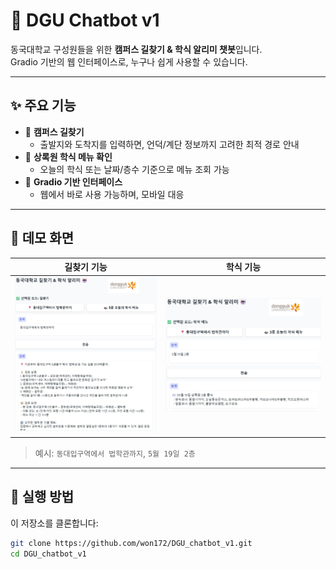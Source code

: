 # 🐘 DGU Chatbot v1

동국대학교 구성원들을 위한 **캠퍼스 길찾기 & 학식 알리미 챗봇**입니다.  
Gradio 기반의 웹 인터페이스로, 누구나 쉽게 사용할 수 있습니다.

---

## ✨ 주요 기능

- 🧭 **캠퍼스 길찾기**
  - 출발지와 도착지를 입력하면, 언덕/계단 정보까지 고려한 최적 경로 안내
- 🍱 **상록원 학식 메뉴 확인**
  - 오늘의 학식 또는 날짜/층수 기준으로 메뉴 조회 가능
- 🤖 **Gradio 기반 인터페이스**
  - 웹에서 바로 사용 가능하며, 모바일 대응

---

## 📸 데모 화면

| 길찾기 기능 | 학식 기능 |
|------------|-----------|
| ![pathfinder](images/path_demo.png) | ![meal](images/meal_demo.png) |

> 예시: `동대입구역에서 법학관까지`, `5월 19일 2층`

---

## 🚀 실행 방법

이 저장소를 클론합니다:
```bash
git clone https://github.com/won172/DGU_chatbot_v1.git
cd DGU_chatbot_v1